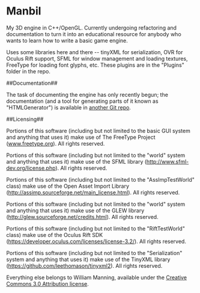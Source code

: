 Manbil
======


My 3D engine in C++/OpenGL. Currently undergoing refactoring and documentation to turn it into an educational resource for anybody who wants to learn how to write a basic game engine.

Uses some libraries here and there -- tinyXML for serialization, OVR for Oculus Rift support, SFML for window management and loading textures, FreeType for loading font glyphs, etc. These plugins are in the "Plugins" folder in the repo.

##Documentation##

The task of documenting the engine has only recently begun; the documentation (and a tool for generating parts of it known as "HTMLGenerator") is available in [another Git repo](https://github.com/heyx3/ManbilDocumentation).

##Licensing##

Portions of this software (including but not limited to the basic GUI system and anything that uses it) make use of The FreeType Project (www.freetype.org). All rights reserved.
    
Portions of this software (including but not limited to the "world" system and anything that uses it) make use of the SFML library (http://www.sfml-dev.org/license.php). All rights reserved.

Portions of this software (including but not limited to the "AssImpTestWorld" class) make use of the Open Asset Import Library (http://assimp.sourceforge.net/main_license.html).  All rights reserved.

Portions of this software (including but not limited to the "world" system and anything that uses it) make use of the GLEW library (http://glew.sourceforge.net/credits.html). All rights reserved.

Portions of this software (including but not limited to the "RiftTestWorld" class) make use of the Oculus Rift SDK (https://developer.oculus.com/licenses/license-3.2/). All rights reserved.

Portions of this software (including but not limited to the "Serialization" system and anything that uses it) make use of the TinyXML library (https://github.com/leethomason/tinyxml2). All rights reserved.

Everything else belongs to William Manning, available under the [Creative Commons 3.0 Attribution license](https://creativecommons.org/licenses/by/3.0/us/).
